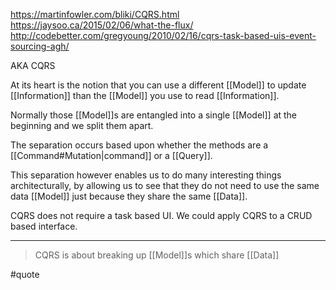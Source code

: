 https://martinfowler.com/bliki/CQRS.html
https://jaysoo.ca/2015/02/06/what-the-flux/
http://codebetter.com/gregyoung/2010/02/16/cqrs-task-based-uis-event-sourcing-agh/

AKA CQRS

At its heart is the notion that you can use a different [[Model]] to update [[Information]] than the [[Model]] you use to read [[Information]].

Normally those [[Model]]s are entangled into a single [[Model]] at the beginning and we split them apart.

The separation occurs based upon whether the methods are a [[Command#Mutation|command]] or a [[Query]].

This separation however enables us to do many interesting things architecturally, by allowing us to see that they do not need to use the same data [[Model]] just because they share the same [[Data]].

CQRS does not require a task based UI. We could apply CQRS to a CRUD based interface.

---

> CQRS is about breaking up [[Model]]s which share [[Data]]

#quote